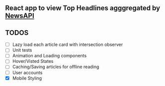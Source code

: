 ## React app to view Top Headlines agggregated by [NewsAPI](https://newsapi.org/)

## TODOS

- [ ] Lazy load each article card with intersection observer
- [ ] Unit tests
- [ ] Animation and Loading components
- [ ] Hover/Visted States
- [ ] Caching/Saving articles for offline reading
- [ ] User accounts
- [x] Mobile Styling
